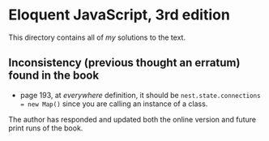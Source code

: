 # Eloquent JavaScript, 3rd edition

This directory contains all of *my* solutions to the text.

## Inconsistency (previous thought an erratum) found in the book
* page 193, at *everywhere* definition, it should be
`nest.state.connections = new Map()` since you are calling an instance of a class.

The author has responded and updated both the online version and future print runs
of the book.
